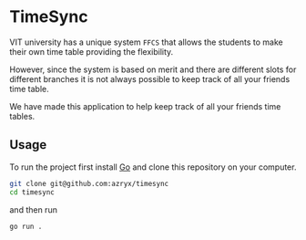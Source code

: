 # TimeSync
VIT university has a unique system `FFCS` that allows the students to make their own time table providing the flexibility.

However, since the system is based on merit and there are different slots for different branches it is not always possible to keep track of all your friends time table.

We have made this application to help keep track of all your friends time tables.

## Usage
To run the project first install [Go](http://golang.org) and clone this repository on your computer.

```bash
git clone git@github.com:azryx/timesync
cd timesync
```
and then run
```bash
go run .
```
